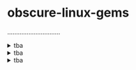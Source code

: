 # obscure-linux-gems

..............................
<details>  
<summary>tba</summary>  

tba
</details>  

<details>  
<summary>tba</summary>  

tba
</details>  

<details>  
<summary>tba</summary>  

tba
</details>
